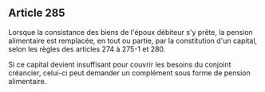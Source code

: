 Article 285
----
Lorsque la consistance des biens de l'époux débiteur s'y prête, la pension
alimentaire est remplacée, en tout ou partie, par la constitution d'un capital,
selon les règles des articles 274 à 275-1 et 280.

Si ce capital devient insuffisant pour couvrir les besoins du conjoint
créancier, celui-ci peut demander un complément sous forme de pension
alimentaire.
